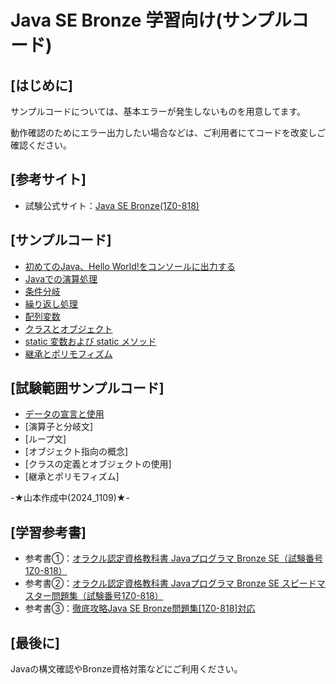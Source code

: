 # Java SE Bronze 学習向け(サンプルコード)
## [はじめに]

サンプルコードについては、基本エラーが発生しないものを用意してます。

動作確認のためにエラー出力したい場合などは、ご利用者にてコードを改変しご確認ください。

## [参考サイト]
* 試験公式サイト：[Java SE Bronze(1Z0-818)](https://education.oracle.com/ja/java-se-bronze-available-only-in-japan/pexam_1Z0-818)

## [サンプルコード]
* [初めてのJava、Hello World!をコンソールに出力する](https://github.com/YuuYamamoto0925/Java_Startup_Project/tree/master/src/Sample001)
* [Javaでの演算処理](https://github.com/YuuYamamoto0925/Java_Startup_Project/tree/master/src/Sample002)
* [条件分岐](https://github.com/YuuYamamoto0925/Java_Startup_Project/tree/master/src/Sample003)
* [繰り返し処理](https://github.com/YuuYamamoto0925/Java_Startup_Project/tree/master/src/Sample004)
* [配列変数](https://github.com/YuuYamamoto0925/Java_Startup_Project/tree/master/src/Sample005)
* [クラスとオブジェクト](https://github.com/YuuYamamoto0925/Java_Startup_Project/tree/master/src/Sample006)
* [static 変数および static メソッド](https://github.com/YuuYamamoto0925/Java_Startup_Project/tree/master/src/Sample007)
* [継承とポリモフィズム](https://github.com/YuuYamamoto0925/Java_Startup_Project/tree/master/src/Sample008)

## [試験範囲サンプルコード]
* [データの宣言と使用](https://github.com/YuuYamamoto0925/Java_Startup_Project/tree/master/src/Exam_chapter001)
* [演算子と分岐文]
* [ループ文]
* [オブジェクト指向の概念]
* [クラスの定義とオブジェクトの使用]
* [継承とポリモフィズム]

-★山本作成中(2024_1109)★-

## [学習参考書]
* 参考書①：[オラクル認定資格教科書 Javaプログラマ Bronze SE（試験番号1Z0-818）](https://www.shoeisha.co.jp/book/detail/9784798167831)
* 参考書②：[オラクル認定資格教科書 Javaプログラマ Bronze SE スピードマスター問題集（試験番号1Z0-818）](https://www.shoeisha.co.jp/book/detail/9784798162058)
* 参考書③：[徹底攻略Java SE Bronze問題集[1Z0-818]対応](https://book.impress.co.jp/books/1119101075)

## [最後に]
Javaの構文確認やBronze資格対策などにご利用ください。
